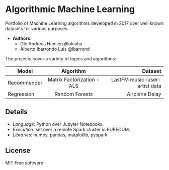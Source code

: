 # Algorithmic Machine Learning
Portfolio of Machine Learning algorithms developed in 2017 over well known datasets for various purposes. 

* **Authors**: 
	* Ole Andreas Hansen @oleaha
	* Alberto Ibarrondo Luis @ibarrond

The projects cover a variety of topics and algorithms:

| Model       |          Algorithm         |                       Dataset |
|-------------|:--------------------------:|------------------------------:|
| Recommender | Matrix Factorization - ALS | LastFM music-user-artist data |
| Regression  |       Random Forests       |                Airplane Delay |

## Details
* _Language_: Python over Jupyter Notebooks.
* _Execution_: set over a remote Spark cluster in EURECOM.
* _Libraries_: numpy, pandas, matplotlib, pyspark

## License
MIT Free software
